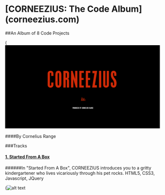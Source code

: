 # [CORNEEZIUS: The Code Album] (corneezius.com)
##An Album of 8 Code Projects

(![alt text](https://github.com/Corneezius/corneezius.github.io/blob/master/css/images/corneezius-title.png)

####By Cornelius Range

###Tracks

####   [1. Started From A Box](http://www.corneezius.com/started-from-a-box.html)

######In "Started From A Box", CORNEEZIUS introduces you to a gritty kindergartener who lives vicariously through his pet rocks. HTML5, CSS3, Javascript, JQuery

(![alt text](https://github.com/Corneezius/corneezius.github.io/blob/master/css/images/startedmeta.png)







